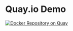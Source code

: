 # Quay.io Demo

[![Docker Repository on Quay](https://quay.io/repository/pihuang/quay-demo/status "Docker Repository on Quay")](https://quay.io/repository/pihuang/quay-demo)
